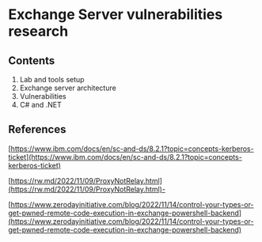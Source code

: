 # Exchange Server vulnerabilities research

## Contents

1. Lab and tools setup
2. Exchange server architecture
3. Vulnerabilities
4. C# and .NET

## References

[https://www.ibm.com/docs/en/sc-and-ds/8.2.1?topic=concepts-kerberos-ticket](https://www.ibm.com/docs/en/sc-and-ds/8.2.1?topic=concepts-kerberos-ticket)

[https://rw.md/2022/11/09/ProxyNotRelay.html](https://rw.md/2022/11/09/ProxyNotRelay.html)-

[https://www.zerodayinitiative.com/blog/2022/11/14/control-your-types-or-get-pwned-remote-code-execution-in-exchange-powershell-backend](https://www.zerodayinitiative.com/blog/2022/11/14/control-your-types-or-get-pwned-remote-code-execution-in-exchange-powershell-backend)
